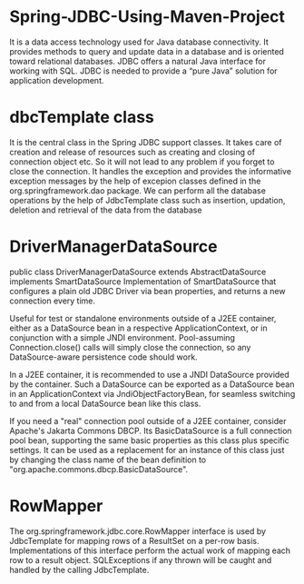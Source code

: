 # Spring-JDBC-Using-Maven-Project
It is a data access technology used for Java database connectivity. It provides methods to query and update data in a database and is oriented toward relational databases. JDBC offers a natural Java interface for working with SQL. JDBC is needed to provide a “pure Java” solution for application development.


# dbcTemplate class
It is the central class in the Spring JDBC support classes. It takes care of creation and release of resources such as creating and closing of connection object etc. So it will not lead to any problem if you forget to close the connection.
It handles the exception and provides the informative exception messages by the help of excepion classes defined in the org.springframework.dao package.
We can perform all the database operations by the help of JdbcTemplate class such as insertion, updation, deletion and retrieval of the data from the database

# DriverManagerDataSource
public class DriverManagerDataSource
extends AbstractDataSource
implements SmartDataSource
Implementation of SmartDataSource that configures a plain old JDBC Driver via bean properties, and returns a new connection every time.

Useful for test or standalone environments outside of a J2EE container, either as a DataSource bean in a respective ApplicationContext, or in conjunction with a simple JNDI environment. Pool-assuming Connection.close() calls will simply close the connection, so any DataSource-aware persistence code should work.

In a J2EE container, it is recommended to use a JNDI DataSource provided by the container. Such a DataSource can be exported as a DataSource bean in an ApplicationContext via JndiObjectFactoryBean, for seamless switching to and from a local DataSource bean like this class.

If you need a "real" connection pool outside of a J2EE container, consider Apache's Jakarta Commons DBCP. Its BasicDataSource is a full connection pool bean, supporting the same basic properties as this class plus specific settings. It can be used as a replacement for an instance of this class just by changing the class name of the bean definition to "org.apache.commons.dbcp.BasicDataSource".

# RowMapper
The org.springframework.jdbc.core.RowMapper<T> interface is used by JdbcTemplate for mapping rows of a ResultSet on a per-row basis. Implementations of this interface perform the actual work of mapping each row to a result object. SQLExceptions if any thrown will be caught and handled by the calling JdbcTemplate.
